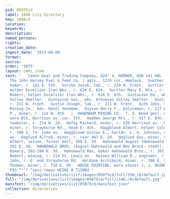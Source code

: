 ```yaml
---
pid: 05075cd
label: 1898 City Directory
key: 1898cd
location: 
keywords: 
description: 
named_persons: 
rights: 
creation_date: 
ingest_date: '2023-08-09'
format: 
source: 
order: '5075'
layout: cmhc_item
text: '   Canon Goal and Trading Company, S24" 4. HORNER, GUN 141 HAL  GUNNISON COAL,
  The John Harvey Fuel & Feed Co. | agts., 12th cor. Hemlock.  Gunther Andrew J.,
  baker, r. 141 E. 5th.  Gurike Jacob, lab., r. 229 W. Front.  Gurtler Charles J.,
  molder Excelsior Iron Wks., r. 626 E. 6th.  Gurtler Mary E. Mrs., r. 626 E. 6th.  Gurtler
  Robert, helper Excelsior Iron Wks., r. 626 E. 6th.  Gustavson Ed., wks. Arkansas
  Valley Smelter.  Gustavson Gus., wks. Arkansas Valley Smelter.  Gustin Anton, lab.,
  r. 211 W. Front.  Gustin Joseph, lab., r. 211 W. Front.  Guth John, mgr. Banker
  Mining Co.. bds. Hotel Vendome.  Guyton Harry F., policeman, r. 217 W. 3d.  Gyanther
  P., miner, r. 114 W. 4th.  |  HABENDUM MINING CO., T. S. Wood genl. mgr., 2 Dela-
  ware Blk, Harrison av. cor. 7th.  Hadden George Mrs., r. 417 E. 8th.  Hadley Dwight,
  teamster, r. 214 W. 2d.  Hafey Richard, miner, r. 220 Harrison av.  Hagerty Dennis,
  miner, r. Strayhorse Rd., head E. 4th.  Haggbloom Albert, helper Colo. Mid. Ry.,
  r. 108 S. To- ledo av.  Haggbloom Gustav E., bartdr. L. A. Johnson, r. 108 S. Toledo
  av.  Haglund Alfred, miner, r. rear 407 E. 2d.  Haglund Gus, miner, r. 213 E. 2d.  Hahnewald
  Albert, saloon, Turner Hall, 208 E. 3d.  Hahnewald August (Hahnewald Bros.), r.
  202 E. 3d.  HAHNEWALD BROS. (August Hahnewald and Max Brock- stedt), proprs. Colorado
  Bakery, 202-204 K. 3d.  Hahnewald Max, baker Hahnewald Bros., r. 202 E. 3d.  Hahnewald
  Robert, mining, r. 214 St. Louis av.  Haines William B., engineer, r. Graham Pk.  Hakla
  John, r. E. end Strayhorse Rd.  Haldane Archibald, miner, r. 708 E. 9th.  Haldane
  Thomas, miner, r. 718 E. 9h.  HOUSE PAINTING, wera stazer J, J. QUINN  AY NOSIWHVH
  PIG “°°? “seco rewou HIINS 8 T1IM0d '
thumbnail: "/img/derivatives/iiif/images/05075cd/full/250,/0/default.jpg"
full: "/img/derivatives/iiif/images/05075cd/full/1140,/0/default.jpg"
manifest: "/img/derivatives/iiif/05075cd/manifest.json"
collection: directories
---
```


